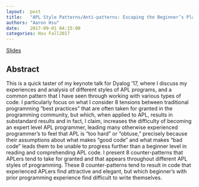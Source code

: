 ```yaml
--- 
layout:  post 
title:   "APL Style Patterns/Anti-patterns: Escaping the Beginner’s Plateau"
authors: "Aaron Hsu"
date:    2017-09-01 04:15:00
categories: Hsu Fall2017
--- 
```


[Slides](slides/apl-styles-hsu-sept-1st-2017.pdf)

## Abstract


This is a quick taster of my keynote talk for Dyalog ’17, where I discuss my experiences and analysis of different styles of APL programs, and a common pattern that I have seen through working with various types of code. I particularly focus on what I consider 8 tensions between traditional programming “best practices” that are often taken for granted in the programming community, but which, when applied to APL, results in substandard results and in fact, I claim, increases the difficulty of becoming an expert level APL programmer, leading many otherwise experienced programmer’s to feel that APL is “too hard” or “obtuse,” precisely because their assumptions about what makes “good code” and what makes “bad code” leads them to be unable to progress further than a beginner level in reading and comprehending APL code. I present 8 counter-patterns that APLers tend to take for granted and that appears throughout different APL styles of programming. These 8 counter-patterns tend to result in code that experienced APLers find attractive and elegant, but which beginner’s with prior programming experience find difficult to write themselves.
